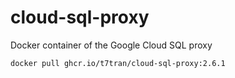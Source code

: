 # cloud-sql-proxy
Docker container of the Google Cloud SQL proxy

	docker pull ghcr.io/t7tran/cloud-sql-proxy:2.6.1